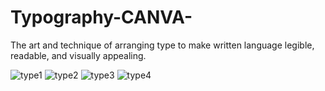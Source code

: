 # Typography-CANVA-
The art and technique of arranging type to make written language legible, readable, and visually appealing.

![type1](https://github.com/NikitaKhuspe1729/Typography-CANVA-/assets/125488086/4f51241b-79f8-4918-8c31-08d2b8af5544)
![type2](https://github.com/NikitaKhuspe1729/Typography-CANVA-/assets/125488086/2bb3bfce-33b0-4836-9ccd-eae77adc759a)
![type3](https://github.com/NikitaKhuspe1729/Typography-CANVA-/assets/125488086/fe27827e-654e-4c3e-89ca-6c5ed32c133a)
![type4](https://github.com/NikitaKhuspe1729/Typography-CANVA-/assets/125488086/59b205e3-020d-4328-ac40-273d27ef17ec)
